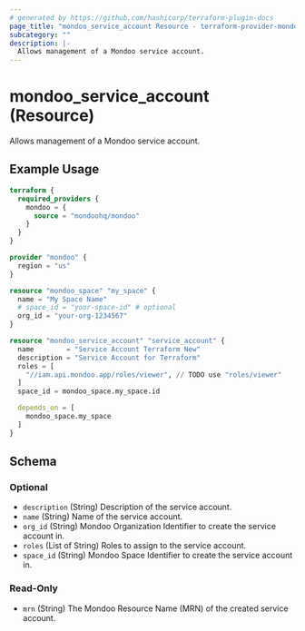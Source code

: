 ```yaml
---
# generated by https://github.com/hashicorp/terraform-plugin-docs
page_title: "mondoo_service_account Resource - terraform-provider-mondoo"
subcategory: ""
description: |-
  Allows management of a Mondoo service account.
---
```


# mondoo_service_account (Resource)

Allows management of a Mondoo service account.

## Example Usage

```terraform
terraform {
  required_providers {
    mondoo = {
      source = "mondoohq/mondoo"
    }
  }
}

provider "mondoo" {
  region = "us"
}

resource "mondoo_space" "my_space" {
  name = "My Space Name"
  # space_id = "your-space-id" # optional
  org_id = "your-org-1234567"
}

resource "mondoo_service_account" "service_account" {
  name        = "Service Account Terraform New"
  description = "Service Account for Terraform"
  roles = [
    "//iam.api.mondoo.app/roles/viewer", // TODO use "roles/viewer"
  ]
  space_id = mondoo_space.my_space.id

  depends_on = [
    mondoo_space.my_space
  ]
}
```

<!-- schema generated by tfplugindocs -->
## Schema

### Optional

- `description` (String) Description of the service account.
- `name` (String) Name of the service account.
- `org_id` (String) Mondoo Organization Identifier to create the service account in.
- `roles` (List of String) Roles to assign to the service account.
- `space_id` (String) Mondoo Space Identifier to create the service account in.

### Read-Only

- `mrn` (String) The Mondoo Resource Name (MRN) of the created service account.
